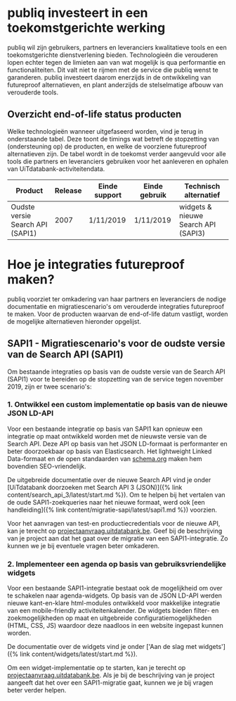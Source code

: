 ---
---

# publiq investeert in een toekomstgerichte werking

publiq wil zijn gebruikers, partners en leveranciers kwalitatieve tools en een toekomstgerichte dienstverlening bieden. Technologieën die verouderen lopen echter tegen de limieten aan van wat mogelijk is qua performantie en functionaliteiten. Dit valt niet te rijmen met de service die publiq wenst te garanderen. publiq investeert daarom enerzijds in de ontwikkeling van futureproof alternatieven, en plant anderzijds de stelselmatige afbouw van verouderde tools.

## Overzicht end-of-life status producten

Welke technologieën wanneer uitgefaseerd worden, vind je terug in onderstaande tabel. Deze toont de timings wat betreft de stopzetting van (ondersteuning op) de producten, en welke de voorziene futureproof alternatieven zijn. De tabel wordt in de toekomst verder aangevuld voor alle tools die partners en leveranciers gebruiken voor het aanleveren en ophalen van UiTdatabank-activiteitendata.

| Product | Release | Einde support | Einde gebruik | Technisch alternatief |
| --- | --- | --- | --- | --- |
| Oudste versie Search API (SAPI1) | 2007 | 1/11/2019 | 1/11/2019 | widgets & nieuwe Search API (SAPI3) |

# Hoe je integraties futureproof maken?

publiq voorziet ter omkadering van haar partners en leveranciers de nodige documentatie en migratiescenario's om verouderde integraties futureproof te maken. Voor de producten waarvan de end-of-life datum vastligt, worden de mogelijke alternatieven hieronder opgelijst.

## SAPI1 - Migratiescenario's voor de oudste versie van de Search API (SAPI1)

Om bestaande integraties op basis van de oudste versie van de Search API (SAPI1) voor te bereiden op de stopzetting van de service tegen november 2019, zijn er twee scenario's:

### 1. Ontwikkel een custom implementatie op basis van de nieuwe JSON LD-API

Voor een bestaande integratie op basis van SAPI1 kan opnieuw een integratie op maat ontwikkeld worden met de nieuwste versie van de Search API. Deze API op basis van het JSON LD-formaat is performanter en beter doorzoekbaar op basis van Elasticsearch. Het lightweight Linked Data-formaat en de open standaarden van [schema.org](http://schema.org/Event) maken hem bovendien SEO-vriendelijk.

De uitgebreide documentatie over de nieuwe Search API vind je onder [UiTdatabank doorzoeken met Search API 3 (JSON)]({% link content/search_api_3/latest/start.md %}).
Om te helpen bij het vertalen van de oude SAPI1-zoekqueries naar het nieuwe formaat, werd ook [een handleiding]({% link content/migratie-sapi/latest/sapi1.md %}) voorzien.

Voor het aanvragen van test-en productiecredentials voor de nieuwe API, kan je terecht op [projectaanvraag.uitdatabank.be](https://projectaanvraag.uitdatabank.be). Geef bij de beschrijving van je project aan dat het gaat over de migratie van een SAPI1-integratie. Zo kunnen we je bij eventuele vragen beter omkaderen. 

### 2. Implementeer een agenda op basis van gebruiksvriendelijke widgets

Voor een bestaande SAPI1-integratie bestaat ook de mogelijkheid om over te schakelen naar agenda-widgets. Op basis van de JSON LD-API werden nieuwe kant-en-klare html-modules ontwikkeld voor makkelijke integratie van een mobile-friendly activiteitenkalender. De widgets bieden filter- en zoekmogelijkheden op maat en uitgebreide configuratiemogelijkheden (HTML, CSS, JS) waardoor deze naadloos in een website ingepast kunnen worden.

De documentatie over de widgets vind je onder ['Aan de slag met widgets']({% link content/widgets/latest/start.md %}).

Om een widget-implementatie op te starten, kan je terecht op [projectaanvraag.uitdatabank.be](https://projectaanvraag.uitdatabank.be). Als je bij de beschrijving van je project aangeeft dat het over een SAPI1-migratie gaat, kunnen we je bij vragen beter verder helpen. 
